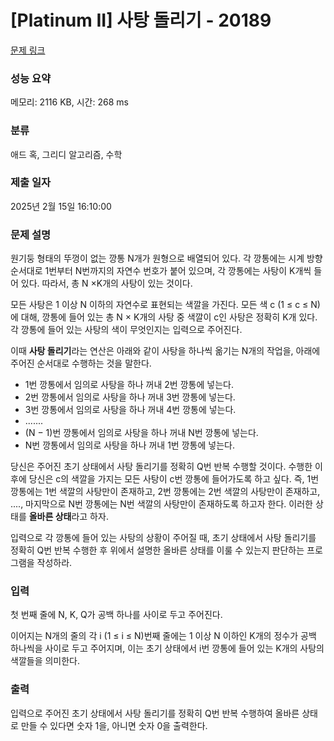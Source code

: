 # [Platinum II] 사탕 돌리기 - 20189 

[문제 링크](https://www.acmicpc.net/problem/20189) 

### 성능 요약

메모리: 2116 KB, 시간: 268 ms

### 분류

애드 혹, 그리디 알고리즘, 수학

### 제출 일자

2025년 2월 15일 16:10:00

### 문제 설명

<p>원기둥 형태의 뚜껑이 없는 깡통 N개가 원형으로 배열되어 있다. 각 깡통에는 시계 방향 순서대로 1번부터 N번까지의 자연수 번호가 붙어 있으며, 각 깡통에는 사탕이 K개씩 들어 있다. 따라서, 총 N ×K개의 사탕이 있는 것이다.</p>

<p>모든 사탕은 1 이상 N 이하의 자연수로 표현되는 색깔을 가진다. 모든 색 c (1 ≤ c ≤ N)에 대해, 깡통에 들어 있는 총 N × K개의 사탕 중 색깔이 c인 사탕은 정확히 K개 있다. 각 깡통에 들어 있는 사탕의 색이 무엇인지는 입력으로 주어진다.</p>

<p>이때 <strong>사탕 돌리기</strong>라는 연산은 아래와 같이 사탕을 하나씩 옮기는 N개의 작업을, 아래에 주어진 순서대로 수행하는 것을 말한다.</p>

<ul>
	<li>1번 깡통에서 임의로 사탕을 하나 꺼내 2번 깡통에 넣는다.</li>
	<li>2번 깡통에서 임의로 사탕을 하나 꺼내 3번 깡통에 넣는다.</li>
	<li>3번 깡통에서 임의로 사탕을 하나 꺼내 4번 깡통에 넣는다.</li>
	<li>.......</li>
	<li>(N − 1)번 깡통에서 임의로 사탕을 하나 꺼내 N번 깡통에 넣는다.</li>
	<li>N번 깡통에서 임의로 사탕을 하나 꺼내 1번 깡통에 넣는다.</li>
</ul>

<p>당신은 주어진 초기 상태에서 사탕 돌리기를 정확히 Q번 반복 수행할 것이다. 수행한 이후에 당신은 c의 색깔을 가지는 모든 사탕이 c번 깡통에 들어가도록 하고 싶다. 즉, 1번 깡통에는 1번 색깔의 사탕만이 존재하고, 2번 깡통에는 2번 색깔의 사탕만이 존재하고, ...., 마지막으로 N번 깡통에는 N번 색깔의 사탕만이 존재하도록 하고자 한다. 이러한 상태를 <strong>올바른 상태</strong>라고 하자.</p>

<p>입력으로 각 깡통에 들어 있는 사탕의 상황이 주어질 때, 초기 상태에서 사탕 돌리기를 정확히 Q번 반복 수행한 후 위에서 설명한 올바른 상태를 이룰 수 있는지 판단하는 프로그램을 작성하라.</p>

### 입력 

 <p>첫 번째 줄에 N, K, Q가 공백 하나를 사이로 두고 주어진다.</p>

<p>이어지는 N개의 줄의 각 i (1 ≤ i ≤ N)번째 줄에는 1 이상 N 이하인 K개의 정수가 공백 하나씩을 사이로 두고 주어지며, 이는 초기 상태에서 i번 깡통에 들어 있는 K개의 사탕의 색깔들을 의미한다.</p>

### 출력 

 <p>입력으로 주어진 초기 상태에서 사탕 돌리기를 정확히 Q번 반복 수행하여 올바른 상태로 만들 수 있다면 숫자 1을, 아니면 숫자 0을 출력한다.</p>

